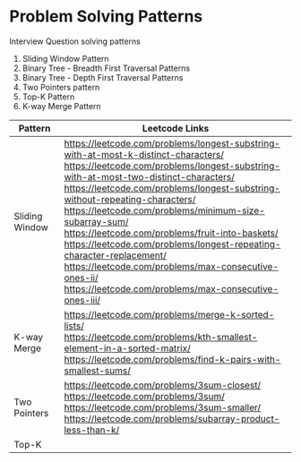 # Problem Solving Patterns
Interview Question solving patterns

1. Sliding Window Pattern
2. Binary Tree - Breadth First Traversal Patterns
3. Binary Tree - Depth First Traversal Patterns
4. Two Pointers pattern
5. Top-K Pattern
6. K-way Merge Pattern

| Pattern  | Leetcode Links |
| ------ | ------ |
| Sliding Window | https://leetcode.com/problems/longest-substring-with-at-most-k-distinct-characters/ <br> https://leetcode.com/problems/longest-substring-with-at-most-two-distinct-characters/ <br> https://leetcode.com/problems/longest-substring-without-repeating-characters/ <br> https://leetcode.com/problems/minimum-size-subarray-sum/ <br> https://leetcode.com/problems/fruit-into-baskets/ <br> https://leetcode.com/problems/longest-repeating-character-replacement/ <br> https://leetcode.com/problems/max-consecutive-ones-ii/ <br> https://leetcode.com/problems/max-consecutive-ones-iii/|
| K-way Merge | https://leetcode.com/problems/merge-k-sorted-lists/ <br> https://leetcode.com/problems/kth-smallest-element-in-a-sorted-matrix/ <br> https://leetcode.com/problems/find-k-pairs-with-smallest-sums/|
| Two Pointers |https://leetcode.com/problems/3sum-closest/ <br> https://leetcode.com/problems/3sum/ <br> https://leetcode.com/problems/3sum-smaller/ <br> https://leetcode.com/problems/subarray-product-less-than-k/|
| Top-K | |
